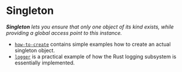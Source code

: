 # Singleton

_**Singleton** lets you ensure that only one object of its kind exists,
while providing a global access point to this instance._

- [`how-to-create`](./how-to-create/) contains simple examples how to create
  an actual singleton object.
- [`logger`](./logger/) is a practical example of how the Rust logging
  subsystem is essentially implemented.
